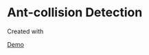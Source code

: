 # Ant-collision Detection

Created with

[Demo](https://razzkumar.github.io/lf-assigment/ant-smasher/)
